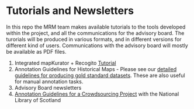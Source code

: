 # Tutorials and Newsletters

In this repo the MRM team makes available tutorials to the tools developed within the project, and all the communications for the advisory board. The turorials will be produced in various formats, and in different versions for different kind of users. Communications with the advisory board will mostly be available as PDF files.

1. Integrated mapKurator + Recogito [Tutorial](https://github.com/machines-reading-maps/Tutorials-Newsletters/wiki)
2. Annotation Guidelines for Historical Maps - Please see our [detailed guidelines for producing gold standard datasets](https://github.com/machines-reading-maps/Tutorials-Newsletters/wiki/Map-Text-Annotation-Guidelines). These are also useful for manual annotation tasks.
3. Advisory Board newsletters
4. [Annotation Guidelines for a Crowdsourcing Project](https://github.com/machines-reading-maps/Tutorials-Newsletters/wiki/Edinburgh-Map-Transcription-Event:-Annotation-Guidelines-for-the-Public) with the National Library of Scotland
